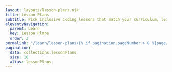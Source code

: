 ```yaml
---
layout: layouts/lesson-plans.njk
title: Lesson Plans
subtitle: Pick inclusive coding lessons that match your curriculum, learners' needs, and available resources
eleventyNavigation:
  parent: Learn
  key: Lesson Plans
  order: 2
permalink: "/learn/lesson-plans/{% if pagination.pageNumber > 0 %}page/{{ pagination.pageNumber + 1 }}/{% endif %}"
pagination:
  data: collections.lessonPlans
  size: 10
  alias: lessonPlans
---
```

